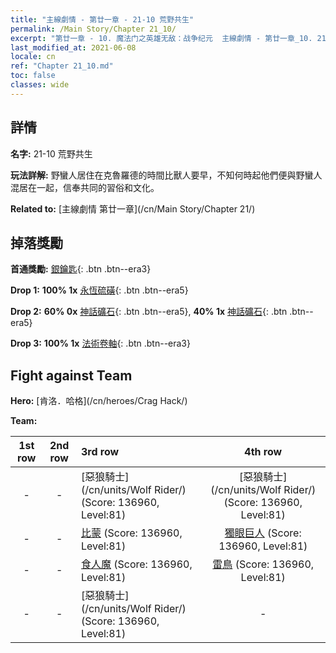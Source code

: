 ```yaml
---
title: "主線劇情 - 第廿一章 - 21-10 荒野共生"
permalink: /Main Story/Chapter 21_10/
excerpt: "第廿一章 - 10. 魔法门之英雄无敌：战争纪元  主線劇情 - 第廿一章_10. 21-10 荒野共生"
last_modified_at: 2021-06-08
locale: cn
ref: "Chapter 21_10.md"
toc: false
classes: wide
---
```


## 詳情

 **名字:** 21-10 荒野共生

 **玩法詳解:** 野蠻人居住在克魯羅德的時間比獸人要早，不知何時起他們便與野蠻人混居在一起，信奉共同的習俗和文化。

 **Related to:** [主線劇情 第廿一章](/cn/Main Story/Chapter 21/)

## 掉落獎勵

 **首通獎勵:** [銀鑰匙](/cn/Items/con_693/){: .btn .btn--era3}

 **Drop 1:** **100% 1x** [永恆硫磺](/cn/Items/mat_71/){: .btn .btn--era5}

 **Drop 2:** **60% 0x** [神話礦石](/cn/Items/mat_61/){: .btn .btn--era5}, **40% 1x** [神話礦石](/cn/Items/mat_61/){: .btn .btn--era5}

 **Drop 3:** **100% 1x** [法術卷軸](/cn/Items/con_694/){: .btn .btn--era3}


## Fight against Team
 **Hero:** [肯洛．哈格](/cn/heroes/Crag Hack/)

 **Team:**


  | 1st row | 2nd row | 3rd row | 4th row |
  |:----:|:----:|:----|:----:|
  | - | - | [惡狼騎士](/cn/units/Wolf Rider/) (Score: 136960, Level:81)  | [惡狼騎士](/cn/units/Wolf Rider/) (Score: 136960, Level:81)  |
  | - | - | [比蒙](/cn/units/Behemoth/) (Score: 136960, Level:81)  | [獨眼巨人](/cn/units/Cyclops/) (Score: 136960, Level:81)  |
  | - | - | [食人魔](/cn/units/Ogre/) (Score: 136960, Level:81)  | [雷鳥](/cn/units/Roc/) (Score: 136960, Level:81)  |
  | - | - | [惡狼騎士](/cn/units/Wolf Rider/) (Score: 136960, Level:81)  | - |


